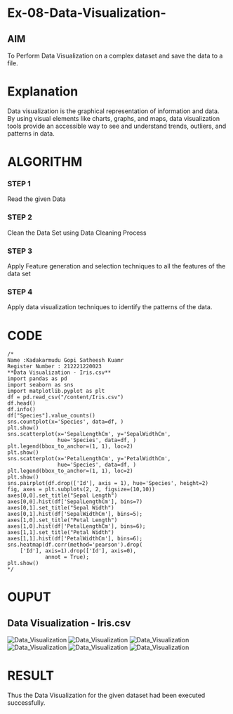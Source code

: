 # Ex-08-Data-Visualization-

## AIM
To Perform Data Visualization on a complex dataset and save the data to a file. 

# Explanation
Data visualization is the graphical representation of information and data. By using visual elements like charts, graphs, and maps, data visualization tools provide an accessible way to see and understand trends, outliers, and patterns in data.

# ALGORITHM
### STEP 1
Read the given Data
### STEP 2
Clean the Data Set using Data Cleaning Process
### STEP 3
Apply Feature generation and selection techniques to all the features of the data set
### STEP 4
Apply data visualization techniques to identify the patterns of the data.

# CODE
```
/* 
Name :Kadakarmudu Gopi Satheesh Kuamr
Register Number : 212221220023
**Data Visualization - Iris.csv**
import pandas as pd
import seaborn as sns
import matplotlib.pyplot as plt
df = pd.read_csv("/content/Iris.csv")
df.head()
df.info()
df["Species"].value_counts()
sns.countplot(x='Species', data=df, )
plt.show()
sns.scatterplot(x='SepalLengthCm', y='SepalWidthCm',
                hue='Species', data=df, )
plt.legend(bbox_to_anchor=(1, 1), loc=2)
plt.show()
sns.scatterplot(x='PetalLengthCm', y='PetalWidthCm',
                hue='Species', data=df, )
plt.legend(bbox_to_anchor=(1, 1), loc=2) 
plt.show()
sns.pairplot(df.drop(['Id'], axis = 1), hue='Species', height=2)
fig, axes = plt.subplots(2, 2, figsize=(10,10)) 
axes[0,0].set_title("Sepal Length")
axes[0,0].hist(df['SepalLengthCm'], bins=7)
axes[0,1].set_title("Sepal Width")
axes[0,1].hist(df['SepalWidthCm'], bins=5); 
axes[1,0].set_title("Petal Length")
axes[1,0].hist(df['PetalLengthCm'], bins=6); 
axes[1,1].set_title("Petal Width")
axes[1,1].hist(df['PetalWidthCm'], bins=6);
sns.heatmap(df.corr(method='pearson').drop(
    ['Id'], axis=1).drop(['Id'], axis=0),
            annot = True); 
plt.show()
*/
```
# OUPUT
## Data Visualization - Iris.csv
![Data_Visualization](/images/img.png)
![Data_Visualization](/images/img2.png)
![Data_Visualization](/images/img3.png)
![Data_Visualization](/images/img4.png)
![Data_Visualization](/images/img5.png)
![Data_Visualization](/images/img6.png)

# RESULT
Thus the Data Visualization for the given dataset had been executed successfully.
